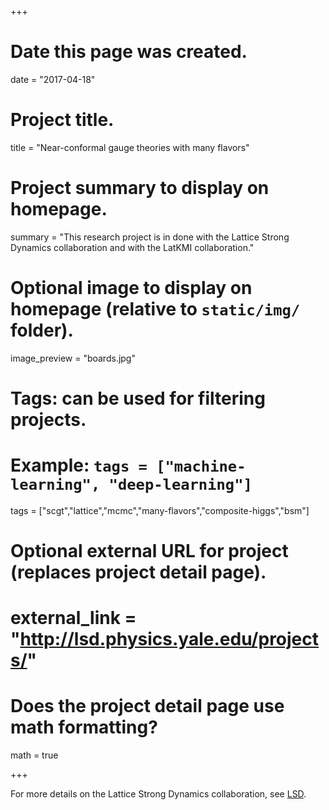 +++
# Date this page was created.
date = "2017-04-18"

# Project title.
title = "Near-conformal gauge theories with many flavors"

# Project summary to display on homepage.
summary = "This research project is in done with the Lattice Strong Dynamics collaboration and with the LatKMI collaboration."

# Optional image to display on homepage (relative to `static/img/` folder).
image_preview = "boards.jpg"

# Tags: can be used for filtering projects.
# Example: `tags = ["machine-learning", "deep-learning"]`
tags = ["scgt","lattice","mcmc","many-flavors","composite-higgs","bsm"]

# Optional external URL for project (replaces project detail page).
# external_link = "http://lsd.physics.yale.edu/projects/"

# Does the project detail page use math formatting?
math = true

+++

For more details on the Lattice Strong Dynamics collaboration, see [LSD](http://lsd.physics.yale.edu/projects/).
